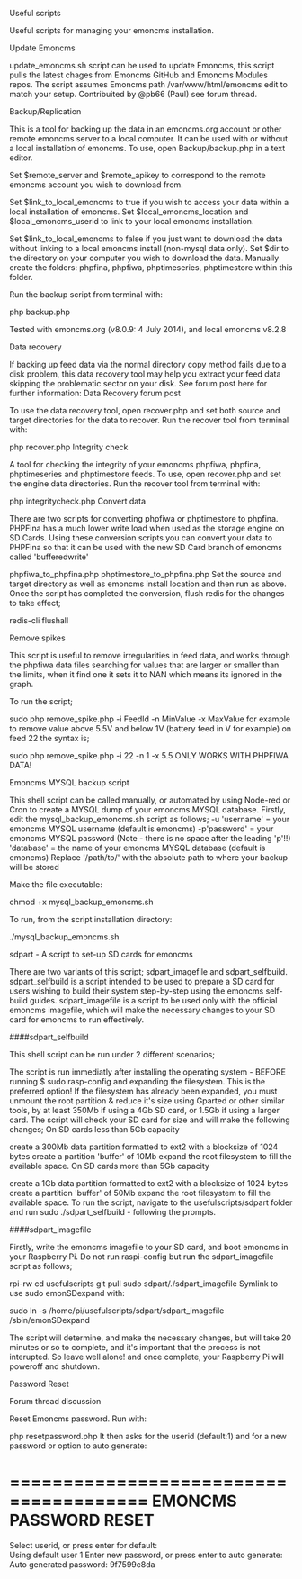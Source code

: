Useful scripts

Useful scripts for managing your emoncms installation.

Update Emoncms

update_emoncms.sh script can be used to update Emoncms, this script pulls the latest chages from Emoncms GitHub and Emoncms Modules repos. The script assumes Emoncms path /var/www/html/emoncms edit to match your setup. Contribuited by @pb66 (Paul) see forum thread.

Backup/Replication

This is a tool for backing up the data in an emoncms.org account or other remote emoncms server to a local computer. It can be used with or without a local installation of emoncms. To use, open Backup/backup.php in a text editor.

Set $remote_server and $remote_apikey to correspond to the remote emoncms account you wish to download from.

Set $link_to_local_emoncms to true if you wish to access your data within a local installation of emoncms. Set $local_emoncms_location and $local_emoncms_userid to link to your local emoncms installation.

Set $link_to_local_emoncms to false if you just want to download the data without linking to a local emoncms install (non-mysql data only). Set $dir to the directory on your computer you wish to download the data. Manually create the folders: phpfina, phpfiwa, phptimeseries, phptimestore within this folder.

Run the backup script from terminal with:

php backup.php

Tested with emoncms.org (v8.0.9: 4 July 2014), and local emoncms v8.2.8

Data recovery

If backing up feed data via the normal directory copy method fails due to a disk problem, this data recovery tool may help you extract your feed data skipping the problematic sector on your disk. See forum post here for further information: Data Recovery forum post

To use the data recovery tool, open recover.php and set both source and target directories for the data to recover. Run the recover tool from terminal with:

php recover.php
Integrity check

A tool for checking the integrity of your emoncms phpfiwa, phpfina, phptimeseries and phptimestore feeds. To use, open recover.php and set the engine data directories. Run the recover tool from terminal with:

php integritycheck.php
Convert data

There are two scripts for converting phpfiwa or phptimestore to phpfina. PHPFina has a much lower write load when used as the storage engine on SD Cards. Using these conversion scripts you can convert your data to PHPFina so that it can be used with the new SD Card branch of emoncms called 'bufferedwrite'

phpfiwa_to_phpfina.php
phptimestore_to_phpfina.php
Set the source and target directory as well as emoncms install location and then run as above.
Once the script has completed the conversion, flush redis for the changes to take effect;

redis-cli flushall

Remove spikes

This script is useful to remove irregularities in feed data, and works through the phpfiwa data files searching for values that are larger or smaller than the limits, when it find one it sets it to NAN which means its ignored in the graph.

To run the script;

sudo php remove_spike.php -i FeedId -n MinValue -x MaxValue
for example to remove value above 5.5V and below 1V (battery feed in V for example) on feed 22 the syntax is;

sudo php remove_spike.php -i 22 -n 1 -x 5.5
ONLY WORKS WITH PHPFIWA DATA!

Emoncms MYSQL backup script

This shell script can be called manually, or automated by using Node-red or Cron to create a MYSQL dump of your emoncms MYSQL database.
Firstly, edit the mysql_backup_emoncms.sh script as follows;
-u 'username' = your emoncms MYSQL username (default is emoncms)
-p'password' = your emoncms MYSQL password (Note - there is no space after the leading 'p'!!)
'database' = the name of your emoncms MYSQL database (default is emoncms)
Replace '/path/to/' with the absolute path to where your backup will be stored

Make the file executable:

chmod +x mysql_backup_emoncms.sh

To run, from the script installation directory:

./mysql_backup_emoncms.sh

sdpart - A script to set-up SD cards for emoncms

There are two variants of this script; sdpart_imagefile and sdpart_selfbuild.
sdpart_selfbuild is a script intended to be used to prepare a SD card for users wishing to build their system step-by-step using the emoncms self-build guides. sdpart_imagefile is a script to be used only with the official emoncms imagefile, which will make the necessary changes to your SD card for emoncms to run effectively.

####sdpart_selfbuild

This shell script can be run under 2 different scenarios;

The script is run immediatly after installing the operating system - BEFORE running $ sudo rasp-config and expanding the filesystem. This is the preferred option!
If the filesystem has already been expanded, you must unmount the root partition & reduce it's size using Gparted or other similar tools, by at least 350Mb if using a 4Gb SD card, or 1.5Gb if using a larger card.
The script will check your SD card for size and will make the following changes;
On SD cards less than 5Gb capacity

create a 300Mb data partition formatted to ext2 with a blocksize of 1024 bytes
create a partition 'buffer' of 10Mb
expand the root filesystem to fill the available space.
On SD cards more than 5Gb capacity

create a 1Gb data partition formatted to ext2 with a blocksize of 1024 bytes
create a partition 'buffer' of 50Mb
expand the root filesystem to fill the available space.
To run the script, navigate to the usefulscripts/sdpart folder and run sudo ./sdpart_selfbuild - following the prompts.

####sdpart_imagefile

Firstly, write the emoncms imagefile to your SD card, and boot emoncms in your Raspberry Pi.
Do not run raspi-config but run the sdpart_imagefile script as follows;

rpi-rw
cd usefulscripts
git pull
sudo sdpart/./sdpart_imagefile
Symlink to use sudo emonSDexpand with:

sudo ln -s /home/pi/usefulscripts/sdpart/sdpart_imagefile /sbin/emonSDexpand

The script will determine, and make the necessary changes, but will take 20 minutes or so to complete, and it's important that the process is not interupted.
So leave well alone! and once complete, your Raspberry Pi will poweroff and shutdown.

Password Reset

Forum thread discussion

Reset Emoncms password. Run with:

php resetpassword.php
It then asks for the userid (default:1) and for a new password or option to auto generate:

=======================================
EMONCMS PASSWORD RESET
=======================================
Select userid, or press enter for default:  
Using default user 1
Enter new password, or press enter to auto generate:        
Auto generated password: 9f7599c8da
